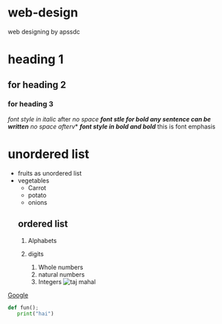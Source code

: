 # web-design
web designing by apssdc
# heading 1
## for heading 2
### for heading 3
*font style in italic* after *no space
**font stle for bold any sentence can be written**  no space afterv**
***font style in bold and bold***
this is font emphasis
# unordered list
* fruits as unordered list
* vegetables
    * Carrot
    * potato
    * onions
  ## ordered list
  1. Alphabets     
  2. digits
    
     1. Whole numbers
     2. natural numbers
     3. Integers
 ![taj mahal](https://lp-cms-production.imgix.net/2020-11/GettyRF_494057771.jpg)

[Google](www.google.com)


~~~python
def fun();
   print("hai")
~~~
